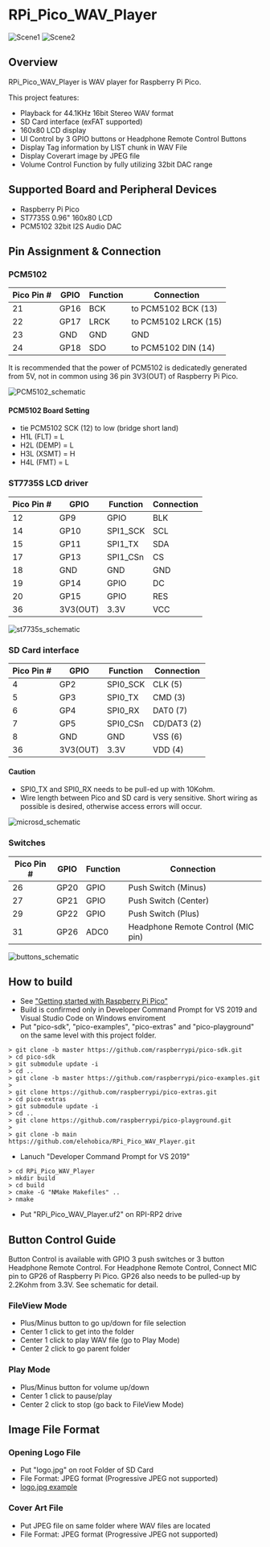 # RPi_Pico_WAV_Player
![Scene1](doc/RPi_Pico_WAV_Player_Scene1.jpg)
![Scene2](doc/RPi_Pico_WAV_Player_Scene2.jpg)

## Overview
RPi_Pico_WAV_Player is WAV player for Raspberry Pi Pico.

This project features:
* Playback for 44.1KHz 16bit Stereo WAV format 
* SD Card interface (exFAT supported)
* 160x80 LCD display
* UI Control by 3 GPIO buttons or Headphone Remote Control Buttons
* Display Tag information by LIST chunk in WAV File
* Display Coverart image by JPEG file
* Volume Control Function by fully utilizing 32bit DAC range

## Supported Board and Peripheral Devices
* Raspberry Pi Pico
* ST7735S 0.96" 160x80 LCD
* PCM5102 32bit I2S Audio DAC

## Pin Assignment & Connection
### PCM5102
| Pico Pin # | GPIO | Function | Connection |
----|----|----|----
| 21 | GP16 | BCK | to PCM5102 BCK (13) |
| 22 | GP17 | LRCK | to PCM5102 LRCK (15) |
| 23 | GND | GND | GND |
| 24 | GP18 | SDO | to PCM5102 DIN (14) |

It is recommended that the power of PCM5102 is dedicatedly generated from 5V, not in common using 36 pin 3V3(OUT) of Raspberry Pi Pico.

![PCM5102_schematic](doc/RPi_Pico_WAV_Player_PCM5102_Schematic.png)

#### PCM5102 Board Setting
* tie PCM5102 SCK (12) to low (bridge short land)
* H1L (FLT) = L
* H2L (DEMP) = L
* H3L (XSMT) = H
* H4L (FMT) = L

### ST7735S LCD driver
| Pico Pin # | GPIO | Function | Connection |
----|----|----|----
| 12 | GP9 | GPIO | BLK |
| 14 | GP10 | SPI1_SCK | SCL |
| 15 | GP11 | SPI1_TX | SDA |
| 17 | GP13 | SPI1_CSn | CS |
| 18 | GND | GND | GND |
| 19 | GP14 | GPIO | DC |
| 20 | GP15 | GPIO | RES |
| 36 | 3V3(OUT) | 3.3V | VCC |

![st7735s_schematic](doc/RPi_Pico_WAV_Player_ST7735S_Schematic.png)

### SD Card interface
| Pico Pin # | GPIO | Function | Connection |
----|----|----|----
|  4 | GP2 | SPI0_SCK | CLK (5) |
|  5 | GP3 | SPI0_TX | CMD (3) |
|  6 | GP4 | SPI0_RX | DAT0 (7) |
|  7 | GP5 | SPI0_CSn | CD/DAT3 (2) |
|  8 | GND | GND | VSS (6) |
| 36 | 3V3(OUT) | 3.3V | VDD (4) |

#### Caution
* SPI0_TX and SPI0_RX needs to be pull-ed up with 10Kohm.
* Wire length between Pico and SD card is very sensitive. Short wiring as possible is desired, otherwise access errors  will occur.

![microsd_schematic](doc/RPi_Pico_WAV_Player_microsd_Schematic.png)

### Switches
| Pico Pin # | GPIO | Function | Connection |
----|----|----|----
| 26 | GP20 | GPIO | Push Switch (Minus) |
| 27 | GP21 | GPIO | Push Switch (Center) |
| 29 | GP22 | GPIO | Push Switch (Plus) |
| 31 | GP26 | ADC0 | Headphone Remote Control (MIC pin) |

![buttons_schematic](doc/RPi_Pico_WAV_Player_buttons_Schematic.png)

## How to build
* See ["Getting started with Raspberry Pi Pico"](https://datasheets.raspberrypi.org/pico/getting-started-with-pico.pdf)
* Build is confirmed only in Developer Command Prompt for VS 2019 and Visual Studio Code on Windows enviroment
* Put "pico-sdk", "pico-examples", "pico-extras" and "pico-playground" on the same level with this project folder.
```
> git clone -b master https://github.com/raspberrypi/pico-sdk.git
> cd pico-sdk
> git submodule update -i
> cd ..
> git clone -b master https://github.com/raspberrypi/pico-examples.git
> 
> git clone https://github.com/raspberrypi/pico-extras.git
> cd pico-extras
> git submodule update -i
> cd ..
> git clone https://github.com/raspberrypi/pico-playground.git
> 
> git clone -b main https://github.com/elehobica/RPi_Pico_WAV_Player.git
```
* Lanuch "Developer Command Prompt for VS 2019"
```
> cd RPi_Pico_WAV_Player
> mkdir build
> cd build
> cmake -G "NMake Makefiles" ..
> nmake
```
* Put "RPi_Pico_WAV_Player.uf2" on RPI-RP2 drive

## Button Control Guide
Button Control is available with GPIO 3 push switches or 3 button Headphone Remote Control.
For Headphone Remote Control, Connect MIC pin to GP26 of Raspberry Pi Pico.
GP26 also needs to be pulled-up by 2.2Kohm from 3.3V. See schematic for detail.

### FileView Mode
* Plus/Minus button to go up/down for file selection
* Center 1 click to get into the folder
* Center 1 click to play WAV file (go to Play Mode)
* Center 2 click to go parent folder

### Play Mode
* Plus/Minus button for volume up/down
* Center 1 click to pause/play
* Center 2 click to stop (go back to FileView Mode)

## Image File Format
### Opening Logo File
* Put "logo.jpg" on root Folder of SD Card
* File Format: JPEG format (Progressive JPEG not supported)
* [logo.jpg example](resource/logo.jpg)

### Cover Art File
* Put JPEG file on same folder where WAV files are located
* File Format: JPEG format (Progressive JPEG not supported)
